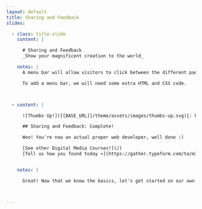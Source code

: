 ```yaml
---
layout: default
title: Sharing and Feedback
slides:

  - class: title-slide
    content: |

      # Sharing and Feedback
      _Show your magnificent creation to the world_

    notes: |
      A menu bar will allow visitors to click between the different pages in our website.

      To add a menu bar, we will need some extra HTML and CSS code. 



  - content: |

      ![Thumbs Up!]([[BASE_URL]]/theme/assets/images/thumbs-up.svg){: height="200" }

      ## Sharing and Feedback: Complete!

      Woo! You're now an actual proper web developer, well done :)

      [See other Digital Media Courses!](/)
      [Tell us how you found today »](https://gather.typeform.com/to/m3cJsR)


    notes: |

      Great! Now that we know the basics, let's get started on our own projects.



---
```

